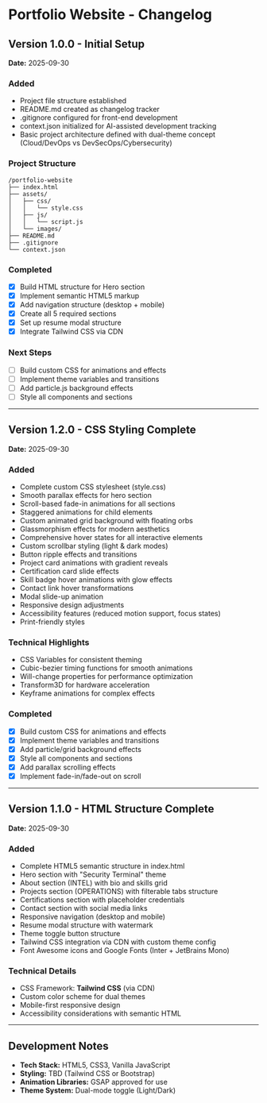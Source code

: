 # Portfolio Website - Changelog

## Version 1.0.0 - Initial Setup
**Date:** 2025-09-30

### Added
- Project file structure established
- README.md created as changelog tracker
- .gitignore configured for front-end development
- context.json initialized for AI-assisted development tracking
- Basic project architecture defined with dual-theme concept (Cloud/DevOps vs DevSecOps/Cybersecurity)

### Project Structure
```
/portfolio-website
├── index.html
├── assets/
│   ├── css/
│   │   └── style.css
│   ├── js/
│   │   └── script.js
│   └── images/
├── README.md
├── .gitignore
└── context.json
```

### Completed
- [x] Build HTML structure for Hero section
- [x] Implement semantic HTML5 markup
- [x] Add navigation structure (desktop + mobile)
- [x] Create all 5 required sections
- [x] Set up resume modal structure
- [x] Integrate Tailwind CSS via CDN

### Next Steps
- [ ] Build custom CSS for animations and effects
- [ ] Implement theme variables and transitions
- [ ] Add particle.js background effects
- [ ] Style all components and sections

---

## Version 1.2.0 - CSS Styling Complete
**Date:** 2025-09-30

### Added
- Complete custom CSS stylesheet (style.css)
- Smooth parallax effects for hero section
- Scroll-based fade-in animations for all sections
- Staggered animations for child elements
- Custom animated grid background with floating orbs
- Glassmorphism effects for modern aesthetics
- Comprehensive hover states for all interactive elements
- Custom scrollbar styling (light & dark modes)
- Button ripple effects and transitions
- Project card animations with gradient reveals
- Certification card slide effects
- Skill badge hover animations with glow effects
- Contact link hover transformations
- Modal slide-up animation
- Responsive design adjustments
- Accessibility features (reduced motion support, focus states)
- Print-friendly styles

### Technical Highlights
- CSS Variables for consistent theming
- Cubic-bezier timing functions for smooth animations
- Will-change properties for performance optimization
- Transform3D for hardware acceleration
- Keyframe animations for complex effects

### Completed
- [x] Build custom CSS for animations and effects
- [x] Implement theme variables and transitions
- [x] Add particle/grid background effects
- [x] Style all components and sections
- [x] Add parallax scrolling effects
- [x] Implement fade-in/fade-out on scroll

---

## Version 1.1.0 - HTML Structure Complete
**Date:** 2025-09-30

### Added
- Complete HTML5 semantic structure in index.html
- Hero section with "Security Terminal" theme
- About section (INTEL) with bio and skills grid
- Projects section (OPERATIONS) with filterable tabs structure
- Certifications section with placeholder credentials
- Contact section with social media links
- Responsive navigation (desktop and mobile)
- Resume modal structure with watermark
- Theme toggle button structure
- Tailwind CSS integration via CDN with custom theme config
- Font Awesome icons and Google Fonts (Inter + JetBrains Mono)

### Technical Details
- CSS Framework: **Tailwind CSS** (via CDN)
- Custom color scheme for dual themes
- Mobile-first responsive design
- Accessibility considerations with semantic HTML

---

## Development Notes
- **Tech Stack:** HTML5, CSS3, Vanilla JavaScript
- **Styling:** TBD (Tailwind CSS or Bootstrap)
- **Animation Libraries:** GSAP approved for use
- **Theme System:** Dual-mode toggle (Light/Dark)